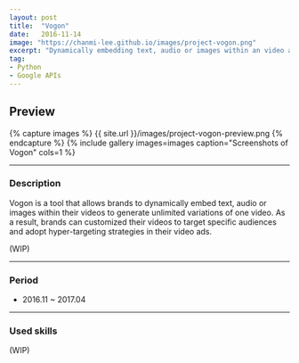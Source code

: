 ```yaml
---
layout: post
title:  "Vogon"
date:   2016-11-14
image: "https://chanmi-lee.github.io/images/project-vogon.png"
excerpt: "Dynamically embedding text, audio or images within an video ad"
tag:
- Python
- Google APIs
---
```


## Preview

{% capture images %}
	{{ site.url }}/images/project-vogon-preview.png
{% endcapture %}
{% include gallery images=images caption="Screenshots of Vogon" cols=1 %}

---

### Description

Vogon is a tool that allows brands to dynamically embed text, audio or images within their videos to generate unlimited variations of one video.
As a result, brands can customized their videos to target specific audiences and adopt hyper-targeting strategies in their video ads.

(WIP)

---

### Period
* 2016.11 ~ 2017.04

---

### Used skills
<div class="project-skill">
</div>
(WIP)